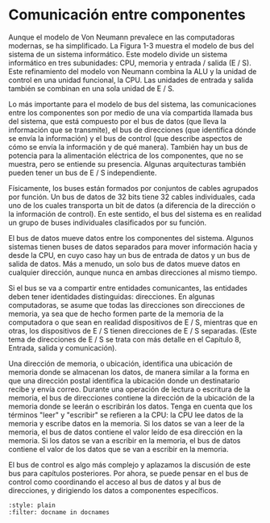 # Comunicación entre componentes

Aunque el modelo de Von Neumann prevalece en las computadoras modernas, se ha simplificado. La Figura 1-3 muestra el modelo de bus del sistema de un sistema informático. Este modelo divide un sistema informático en tres subunidades: CPU, memoria y entrada / salida (E / S). Este refinamiento del modelo von Neumann combina la ALU y la unidad de control en una unidad funcional, la CPU. Las unidades de entrada y salida también se combinan en una sola unidad de E / S.

Lo más importante para el modelo de bus del sistema, las comunicaciones entre los componentes son por medio de una vía compartida llamada bus del sistema, que está compuesto por el bus de datos (que lleva la información que se transmite), el bus de direcciones (que identifica dónde se envía la información) y el bus de control (que describe aspectos de cómo se envía la información y de qué manera). También hay un bus de potencia para la alimentación eléctrica de los componentes, que no se muestra, pero se entiende su presencia. Algunas arquitecturas también pueden tener un bus de E / S independiente.

Físicamente, los buses están formados por conjuntos de cables agrupados por función. Un bus de datos de 32 bits tiene 32 cables individuales, cada uno de los cuales transporta un bit de datos (a diferencia de la dirección o la información de control). En este sentido, el bus del sistema es en realidad un grupo de buses individuales clasificados por su función.

El bus de datos mueve datos entre los componentes del sistema. Algunos sistemas tienen buses de datos separados para mover información hacia y desde la CPU, en cuyo caso hay un bus de entrada de datos y un bus de salida de datos. Más a menudo, un solo bus de datos mueve datos en cualquier dirección, aunque nunca en ambas direcciones al mismo tiempo.

Si el bus se va a compartir entre entidades comunicantes, las entidades deben tener identidades distinguidas: direcciones. En algunas computadoras, se asume que todas las direcciones son direcciones de memoria, ya sea que de hecho formen parte de la memoria de la computadora o que sean en realidad dispositivos de E / S, mientras que en otras, los dispositivos de E / S tienen direcciones de E / S separadas. (Este tema de direcciones de E / S se trata con más detalle en el Capítulo 8, Entrada, salida y comunicación).

Una dirección de memoria, o ubicación, identifica una ubicación de memoria donde se almacenan los datos, de manera similar a la forma en que una dirección postal identifica la ubicación donde un destinatario recibe y envía correo. Durante una operación de lectura o escritura de la memoria, el bus de direcciones contiene la dirección de la ubicación de la memoria donde se leerán o escribirán los datos. Tenga en cuenta que los términos "leer" y "escribir" se refieren a la CPU: la CPU lee datos de la memoria y escribe datos en la memoria. Si los datos se van a leer de la memoria, el bus de datos contiene el valor leído de esa dirección en la memoria. Si los datos se van a escribir en la memoria, el bus de datos contiene el valor de los datos que se van a escribir en la memoria.

El bus de control es algo más complejo y aplazamos la discusión de este bus para capítulos posteriores. Por ahora, se puede pensar en el bus de control como coordinando el acceso al bus de datos y al bus de direcciones, y dirigiendo los datos a componentes específicos.

```{bibliography} ../refs.bib
:style: plain
:filter: docname in docnames
```